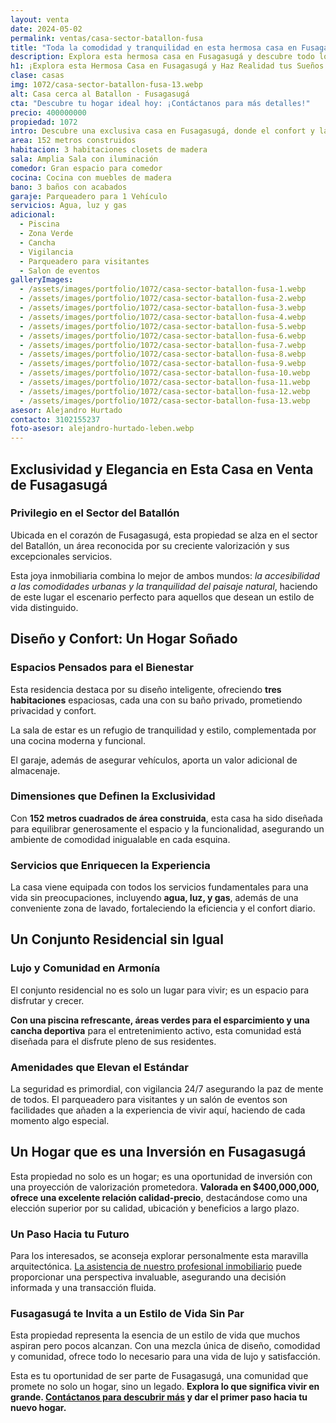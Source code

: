 ```yaml
---
layout: venta
date: 2024-05-02
permalink: ventas/casa-sector-batallon-fusa
title: "Toda la comodidad y tranquilidad en esta hermosa casa en Fusagasugá: ¡Descúbrela!"
description: Explora esta hermosa casa en Fusagasugá y descubre todo lo que tiene para ofrecer. ¡Haz realidad tus sueños de tener un hogar en este maravilloso lugar! Haz clic ahora.
h1: ¡Explora esta Hermosa Casa en Fusagasugá y Haz Realidad tus Sueños!
clase: casas
img: 1072/casa-sector-batallon-fusa-13.webp
alt: Casa cerca al Batallon - Fusagasugá
cta: "Descubre tu hogar ideal hoy: ¡Contáctanos para más detalles!"
precio: 400000000
propiedad: 1072
intro: Descubre una exclusiva casa en Fusagasugá, donde el confort y la tranquilidad se unen en un entorno natural y próspero. ¡Haz realidad tus sueños hoy mismo!
area: 152 metros construidos 
habitacion: 3 habitaciones closets de madera
sala: Amplia Sala con iluminación 
comedor: Gran espacio para comedor
cocina: Cocina con muebles de madera
bano: 3 baños con acabados 
garaje: Parqueadero para 1 Vehículo 
servicios: Agua, luz y gas 
adicional:
  - Piscina
  - Zona Verde
  - Cancha
  - Vigilancia
  - Parqueadero para visitantes
  - Salon de eventos
galleryImages:
  - /assets/images/portfolio/1072/casa-sector-batallon-fusa-1.webp
  - /assets/images/portfolio/1072/casa-sector-batallon-fusa-2.webp
  - /assets/images/portfolio/1072/casa-sector-batallon-fusa-3.webp
  - /assets/images/portfolio/1072/casa-sector-batallon-fusa-4.webp
  - /assets/images/portfolio/1072/casa-sector-batallon-fusa-5.webp
  - /assets/images/portfolio/1072/casa-sector-batallon-fusa-6.webp
  - /assets/images/portfolio/1072/casa-sector-batallon-fusa-7.webp
  - /assets/images/portfolio/1072/casa-sector-batallon-fusa-8.webp
  - /assets/images/portfolio/1072/casa-sector-batallon-fusa-9.webp
  - /assets/images/portfolio/1072/casa-sector-batallon-fusa-10.webp
  - /assets/images/portfolio/1072/casa-sector-batallon-fusa-11.webp
  - /assets/images/portfolio/1072/casa-sector-batallon-fusa-12.webp
  - /assets/images/portfolio/1072/casa-sector-batallon-fusa-13.webp
asesor: Alejandro Hurtado
contacto: 3102155237
foto-asesor: alejandro-hurtado-leben.webp
---
```

## Exclusividad y Elegancia en Esta Casa en Venta de Fusagasugá

### Privilegio en el Sector del Batallón

Ubicada en el corazón de Fusagasugá, esta propiedad se alza en el sector del Batallón, un área reconocida por su creciente valorización y sus excepcionales servicios.

Esta joya inmobiliaria combina lo mejor de ambos mundos: *la accesibilidad a las comodidades urbanas y la tranquilidad del paisaje natural*, haciendo de este lugar el escenario perfecto para aquellos que desean un estilo de vida distinguido.

## Diseño y Confort: Un Hogar Soñado

### Espacios Pensados para el Bienestar

Esta residencia destaca por su diseño inteligente, ofreciendo **tres habitaciones** espaciosas, cada una con su baño privado, prometiendo privacidad y confort.

La sala de estar es un refugio de tranquilidad y estilo, complementada por una cocina moderna y funcional.

El garaje, además de asegurar vehículos, aporta un valor adicional de almacenaje.

### Dimensiones que Definen la Exclusividad

Con **152 metros cuadrados de área construida**, esta casa ha sido diseñada para equilibrar generosamente el espacio y la funcionalidad, asegurando un ambiente de comodidad inigualable en cada esquina.

### Servicios que Enriquecen la Experiencia

La casa viene equipada con todos los servicios fundamentales para una vida sin preocupaciones, incluyendo **agua, luz, y gas**, además de una conveniente zona de lavado, fortaleciendo la eficiencia y el confort diario.

## Un Conjunto Residencial sin Igual

### Lujo y Comunidad en Armonía

El conjunto residencial no es solo un lugar para vivir; es un espacio para disfrutar y crecer.

**Con una piscina refrescante, áreas verdes para el esparcimiento y una cancha deportiva** para el entretenimiento activo, esta comunidad está diseñada para el disfrute pleno de sus residentes.

### Amenidades que Elevan el Estándar

La seguridad es primordial, con vigilancia 24/7 asegurando la paz de mente de todos. El parqueadero para visitantes y un salón de eventos son facilidades que añaden a la experiencia de vivir aquí, haciendo de cada momento algo especial.

## Un Hogar que es una Inversión en Fusagasugá

Esta propiedad no solo es un hogar; es una oportunidad de inversión con una proyección de valorización prometedora. **Valorada en $400,000,000, ofrece una excelente relación calidad-precio**, destacándose como una elección superior por su calidad, ubicación y beneficios a largo plazo.

### Un Paso Hacia tu Futuro

Para los interesados, se aconseja explorar personalmente esta maravilla arquitectónica. [La asistencia de nuestro profesional inmobiliario](#asesor) puede proporcionar una perspectiva invaluable, asegurando una decisión informada y una transacción fluida.

### Fusagasugá te Invita a un Estilo de Vida Sin Par

Esta propiedad representa la esencia de un estilo de vida que muchos aspiran pero pocos alcanzan. Con una mezcla única de diseño, comodidad y comunidad, ofrece todo lo necesario para una vida de lujo y satisfacción.

Esta es tu oportunidad de ser parte de Fusagasugá, una comunidad que promete no solo un hogar, sino un legado. **Explora lo que significa vivir en grande. [Contáctanos para descubrir más](#asesor) y dar el primer paso hacia tu nuevo hogar.**
